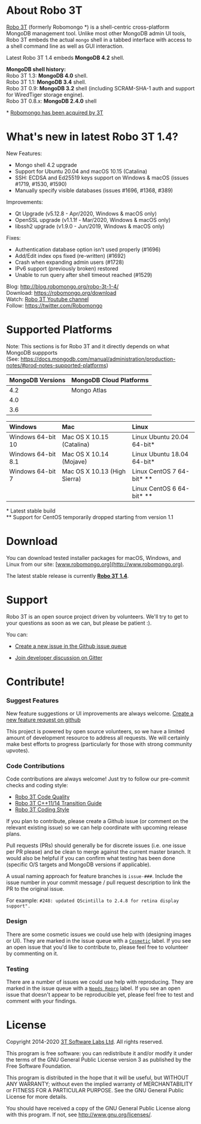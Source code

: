 About Robo 3T
===============

[Robo 3T](http://www.robomongo.org) (formerly Robomongo *) is a shell-centric cross-platform MongoDB management tool. Unlike most other MongoDB admin UI tools, Robo 3T embeds the actual `mongo` shell in a tabbed interface with access to a shell command line as well as GUI interaction.

Latest Robo 3T 1.4 embeds **MongoDB 4.2** shell.

**MongoDB shell history:**   
Robo 3T 1.3: **MongoDB 4.0** shell.  
Robo 3T 1.1: **MongoDB 3.4** shell.  
Robo 3T 0.9: **MongoDB 3.2** shell (including SCRAM-SHA-1 auth and support for WiredTiger storage engine).  
Robo 3T 0.8.x: **MongoDB 2.4.0** shell  

\* [Robomongo has been acquired by 3T](https://studio3t.com/press/3t-software-labs-acquires-robomongo-the-most-widely-used-mongodb-tool/)

What's new in latest Robo 3T 1.4?
====================================

New Features:   
  - Mongo shell 4.2 upgrade  
  - Support for Ubuntu 20.04 and macOS 10.15 (Catalina)   
  - SSH: ECDSA and Ed25519 keys support on Windows & macOS (issues #1719, #1530, #1590)  
  - Manually specify visible databases (issues #1696, #1368, #389)  
   
Improvements:  
  - Qt Upgrade (v5.12.8 - Apr/2020, Windows & macOS only)  
  - OpenSSL upgrade (v1.1.1f - Mar/2020, Windows & macOS only)  
  - libssh2 upgrade (v1.9.0 - Jun/2019, Windows & macOS only)  

Fixes:  
  - Authentication database option isn't used properly (#1696)  
  - Add/Edit index ops fixed (re-written) (#1692)   
  - Crash when expanding admin users (#1728)   
  - IPv6 support (previously broken) restored   
  - Unable to run query after shell timeout reached (#1529)  

Blog:     http://blog.robomongo.org/robo-3t-1-4/  
Download: https://robomongo.org/download  
Watch: [Robo 3T Youtube channel](https://www.youtube.com/channel/UCM_7WAseRWeeiBikExppstA)  
Follow: https://twitter.com/Robomongo

Supported Platforms
===============

Note: This sections is for Robo 3T and it directly depends on what MongoDB suppports  
(See: https://docs.mongodb.com/manual/administration/production-notes/#prod-notes-supported-platforms)

| MongoDB Versions      | MongoDB Cloud Platforms |
| :-------------------- | :--------------------   | 
| 4.2                   | Mongo Atlas             |
| 4.0                   |
| 3.6                   |

| Windows                |   Mac                            | Linux                       |        
|:---------------------- | :--------------------------------| :---------------------------|
| Windows 64-bit 10      |  Mac OS X 10.15 (Catalina)     	  | Linux Ubuntu 20.04 64-bit*  |
  Windows 64-bit 8.1     |  Mac OS X 10.14 (Mojave)           | Linux Ubuntu 18.04 64-bit*  |
| Windows 64-bit 7       |  Mac OS X 10.13 (High Sierra)      | Linux CentOS 7 64-bit* **   |
|                        |                                    | Linux CentOS 6 64-bit*  **  |

\* Latest stable build  
\** Support for CentOS temporarily dropped starting from version 1.1  

Download
========

You can download tested installer packages for macOS, Windows, and Linux from our site: [www.robomongo.org](http://www.robomongo.org).

The latest stable release is currently [**Robo 3T 1.4**](http://blog.robomongo.org/robo-3t-1-4/).

Support
=======

Robo 3T is an open source project driven by volunteers. We'll try to get to your questions as soon as we can, but please be patient :).

You can:

 - [Create a new issue in the Github issue queue](https://github.com/paralect/robomongo/issues)

 - [Join developer discussion on Gitter](https://gitter.im/paralect/robomongo)

Contribute!
===========

### Suggest Features

New feature suggestions or UI improvements are always welcome.
[Create a new feature request on github](https://github.com/paralect/robomongo/issues/new)

This project is powered by open source volunteers, so we have a limited amount of development resource to address all requests. We will certainly make best efforts to progress (particularly for those with strong community upvotes).

### Code Contributions

Code contributions are always welcome! Just try to follow our pre-commit checks and coding style: 
- [Robo 3T Code Quality](https://github.com/paralect/robomongo/wiki/Robomongo-Code-Quality)
- [Robo 3T C++11/14 Transition Guide](https://github.com/Studio3T/robomongo/wiki/Robomongo-Cplusplus-11,-14-Transition-Guide)
- [Robo 3T Coding Style](https://github.com/paralect/robomongo/wiki/Robomongo-Coding-Style)

If you plan to contribute, please create a Github issue (or comment on the relevant existing issue) so we can help coordinate with upcoming release plans.

Pull requests (PRs) should generally be for discrete issues (i.e. one issue per PR please) and be clean to merge against the current master branch. It would also be helpful if you can confirm what testing has been done (specific O/S targets and MongoDB versions if applicable).

A usual naming approach for feature branches is `issue-###`. Include the issue number in your commit message / pull request description to link the PR to the original issue.

For example:
```#248: updated QScintilla to 2.4.8 for retina display support".```

### Design

There are some cosmetic issues we could use help with (designing images or UI). They are marked in the issue queue with a [`Cosmetic`](https://github.com/paralect/robomongo/labels/cosmetic) label. If you see an open issue that you'd like to contribute to, please feel free to volunteer by commenting on it.

### Testing

There are a number of issues we could use help with reproducing. They are marked in the issue queue with a [`Needs Repro`](https://github.com/paralect/robomongo/labels/needs%20repro) label. If you see an open issue that doesn't appear to be reproducible yet, please feel free to test and comment with your findings.


License
=======

Copyright 2014-2020 [3T Software Labs Ltd](https://studio3t.com/). All rights reserved.

This program is free software: you can redistribute it and/or modify
it under the terms of the GNU General Public License version 3 as 
published by the Free Software Foundation.

This program is distributed in the hope that it will be useful,
but WITHOUT ANY WARRANTY; without even the implied warranty of
MERCHANTABILITY or FITNESS FOR A PARTICULAR PURPOSE.  See the
GNU General Public License for more details.

You should have received a copy of the GNU General Public License
along with this program. If not, see <http://www.gnu.org/licenses/>.
